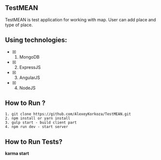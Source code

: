 ## TestMEAN
TestMEAN is test application for working with map. User can add place and type of place.

## Using technologies:<br/>
- [x] 1. MongoDB
- [x] 2. ExpressJS
- [x] 3. AngularJS
- [x] 4. NodeJS

## How to Run ?
```
1. git clone https://github.com/AlexeyKorkoza/TestMEAN.git
2. npm install or yarn install
3. gulp start - build client part
4. npm run dev - start server
```

## How to Run Tests?
<b>karma start</b>
